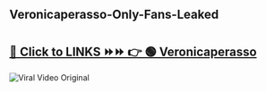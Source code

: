 
 ## Veronicaperasso-Only-Fans-Leaked

# <h2><a href="https://clipsfans.com/Veronicaperasso&ref=git">🔗 Click to LINKS ⏩⏩ 👉 🟢 Veronicaperasso </a></h2>

<a href="https://clipsfans.com/Veronicaperasso&ref=git" rel="nofollow" data-target="animated-image.originalLink"><img src="https://i.ibb.co.com/xMMVF88/686577567.gif" alt="Viral Video Original" style="max-width: 100%; display: inline-block;" data-target="animated-image.originalImage"></a>
